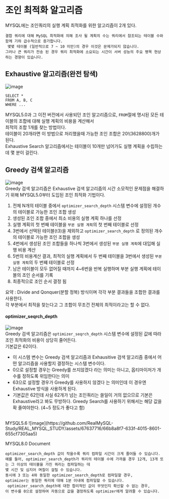 # 조인 최적화 알고리즘
MYSQL에는 조인쿼리의 실행 계획 최적화를 위한 알고리즘이 2개 있다.  
```
결합 쿼리에 대해 MySQL 최적화에 의해 조사 될 계획의 수는 쿼리에서 참조되는 테이블 수와 함께 기하 급수적으로 증가합니다.
 몇몇 테이블 (일반적으로 7 ~ 10 미만)의 경우 이것은 문제가되지 않습니다.
그러나 큰 쿼리가 전송 된 경우 쿼리 최적화에 소요되는 시간이 서버 성능의 주요 병목 현상하는 경향이 있습니다.
```  

## Exhaustive 알고리즘(완전 탐색)
![image](https://github.com/RealMySQL-Study/REAL_MYSQL_STUDY/assets/67637716/7c7736bb-f647-4160-b9b7-d323e4384150)  
```
SELECT *
FROM A, B, C
WHERE ...
```  
MYSQL5.0과 그 이전 버전에서 사용되던 조인 알고리즘으로, `FROM`절에 명시된 모든 테이블의 조합에 대해 실행 계획의 비용을 계산해서  
최적의 조합 1개를 찾는 방법이다.  
테이블이 20개라면 이 방법으로 처리했을때 가능한 조인 조합은 20!(3628800)개가 된다.  
Exhaustive Search 알고리즘에서는 테이블이 10개만 넘어가도 실행 계획을 수립하는데 몇 분이 걸린다.  

## Greedy 검색 알고리즘
![image](https://github.com/RealMySQL-Study/REAL_MYSQL_STUDY/assets/67637716/a406cf53-3834-4b78-a3d3-7925bcb16438)  
Greedy 검색 알고리즘은 Exhaustive 검색 알고리즘의 시간 소모적인 문제점을 해결하기 위해 MYSQL5.0부터 도입된 조인 최적화 기법이다.  
1. 전체 N개의 테이블 중에서 `optimizer_search_depth` 시스템 변수에 설정된 개수의 테이블로 가능한 조인 조합 생성
2. 생성된 조인 조합 중에서 최소 비용의 실행 계획 하나를 선정
3. 실행 계획의 첫 번째 테이블을 `부분 실행 계획`의 첫 번째 테이블로 선정
4. 3번에서 선택된 테이블(t3)을 제외하고 `optimizer_search_depth` 로 정의된 개수의 테이블로 가능한 조인 조합을 생성
5. 4번에서 생성된 조인 조합들을 하나씩 3번에서 생성된 `부분 실행 계획`에 대입해 실행 비용 계산
6. 5번의 비용계산 결과, 최적의 실행 계획에서 두 번째 테이블을 3번에서 생성된 `부분 실행 계획`의 두 번쨰 테이블로 선정
7. 남은 테이블이 모두 없어질 때까지 4~6번을 반복 실행하며 부분 실행 계획에 테이블의 조인 순서를 기록
8. 최종적으로 조인 순서 결정 됨

요약 : Divide and Qonquer(분할 정복) 방식이며 각각 부분 결과들을 조합한 결과를 사용한다.  
각 부분에서 최적을 찾는다고 그 조합이 무조건 전체의 최적이라고는 할 수 없다.  

#### optimizer_seqrch_depth
![image](https://github.com/RealMySQL-Study/REAL_MYSQL_STUDY/assets/67637716/23151d98-b1a0-4e42-90e1-79d037737930)  
Greedy 검색 알고리즘은 `optimizer_seqrch_depth` 시스템 변수에 설정된 값에 따라 조인 최적화의 비용이 상당히 줄어든다.  
기본값은 62이다.  

* 이 시스템 변수는 Greedy 검색 알고리즘과 Exhausitive 검색 알고리즘 중에서 어떤 알고리즘을 사용할지 결정하는 시스템 변수이다.  
* 0으로 설정할 경우는 Greedy를 쓰지않겠다 라는 의미는 아니고, 옵티마이저가 개수를 정하도록 위임한다는 의미
* 63으로 설정할 경우가 Greedy를 사용하지 않겠다 는 의미인데 이 경우엔 Exhaustive 방식을 사용하게 된다.
* 기본값은 62인데 사실 62개가 넘는 조인쿼리는 쓸일이 거의 없으므로 기본은 Exhaustive라고 봐도 무방하다. Greedy Search를 사용하기 위해서는 해당 값을 확 줄여야한다. (4~5 정도가 좋다고 함)
<br>
MYSQL5.6   
![image](https://github.com/RealMySQL-Study/REAL_MYSQL_STUDY/assets/67637716/66b8a8f7-633f-4015-8601-655cf7305aa5)

MYSQL8.0 Document  
```
optimizer_search_depth 값이 작을수록 쿼리 컴파일 시간이 크게 줄어들 수 있습니다.
예를 들어, optimizer_search_depth가 쿼리의 테이블 수에 가까울 경우 12개, 13개 또는 그 이상의 테이블을 가진 쿼리는 컴파일하는 데
몇 시간 및 심지어 며칠이 걸릴 수 있습니다.
동시에 3 또는 4와 동일한 optimizer_search_depth로 컴파일할 경우,
optimizer는 동일한 쿼리에 대해 1분 이내에 컴파일할 수 있습니다.
 optimizer_search_depth에 대한 합리적인 값이 무엇인지 확신할 수 없는 경우,
이 변수를 0으로 설정하여 자동으로 값을 결정하도록 optimizer에게 알려줄 수 있습니다.
```  









